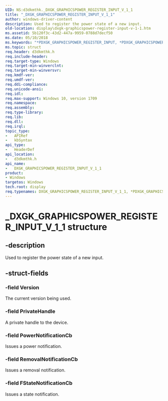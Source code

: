 ```yaml
---
UID: NS:d3dkmthk._DXGK_GRAPHICSPOWER_REGISTER_INPUT_V_1_1
title: "_DXGK_GRAPHICSPOWER_REGISTER_INPUT_V_1_1"
author: windows-driver-content
description: Used to register the power state of a new input.
old-location: display\dxgk-graphicspower-register-input-v-1-1.htm
ms.assetid: 5b120f3c-43d2-447a-9959-0788d7decf50
ms.date: 05/10/2018
ms.keywords: "*PDXGK_GRAPHICSPOWER_REGISTER_INPUT, *PDXGK_GRAPHICSPOWER_REGISTER_INPUT_V_1_1, DXGK_GRAPHICSPOWER_REGISTER_INPUT, DXGK_GRAPHICSPOWER_REGISTER_INPUT_V_1_1, DXGK_GRAPHICSPOWER_REGISTER_INPUT_V_1_1 structure [Display Devices], PDXGK_GRAPHICSPOWER_REGISTER_INPUT_V_1_1, PDXGK_GRAPHICSPOWER_REGISTER_INPUT_V_1_1 structure pointer [Display Devices], _DXGK_GRAPHICSPOWER_REGISTER_INPUT_V_1_1, d3dkmthk/DXGK_GRAPHICSPOWER_REGISTER_INPUT_V_1_1, d3dkmthk/PDXGK_GRAPHICSPOWER_REGISTER_INPUT_V_1_1, display.dxgk-graphicspower-register-input-v-1-1"
ms.topic: struct
req.header: d3dkmthk.h
req.include-header:
req.target-type: Windows
req.target-min-winverclnt:
req.target-min-winversvr:
req.kmdf-ver:
req.umdf-ver:
req.ddi-compliance:
req.unicode-ansi:
req.idl:
req.max-support: Windows 10, version 1709
req.namespace:
req.assembly:
req.type-library:
req.lib:
req.dll:
req.irql:
topic_type:
-	APIRef
-	kbSyntax
api_type:
-	HeaderDef
api_location:
-	d3dkmthk.h
api_name:
-	DXGK_GRAPHICSPOWER_REGISTER_INPUT_V_1_1
product:
- Windows
targetos: Windows
tech.root: display
req.typenames: DXGK_GRAPHICSPOWER_REGISTER_INPUT_V_1_1, *PDXGK_GRAPHICSPOWER_REGISTER_INPUT_V_1_1
---
```


# _DXGK_GRAPHICSPOWER_REGISTER_INPUT_V_1_1 structure


## -description


Used to register the power state of a new input.


## -struct-fields




### -field Version

The current version being used.


### -field PrivateHandle

A private handle to the device.


### -field PowerNotificationCb

Issues a power notification.


### -field RemovalNotificationCb

Issues a removal notification.


### -field FStateNotificationCb

Issues a state notification.

